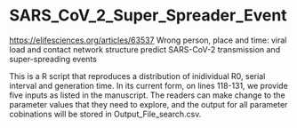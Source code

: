# SARS_CoV_2_Super_Spreader_Event
https://elifesciences.org/articles/63537
Wrong person, place and time: viral load and contact network structure predict SARS-CoV-2 transmission and super-spreading events

This is a R script that reproduces a distribution of inidividual R0, serial interval and generation time. In its current form, on lines 118-131, we provide five inputs as listed in the manuscript. The readers can make change to the parameter values that they need to explore, and the output for all parameter cobinations will be stored in Output_File_search.csv. 
